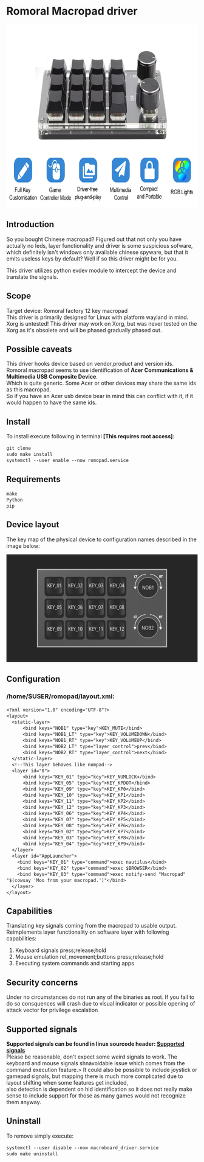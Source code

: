 Romoral Macropad driver
===============
<img src="macropad_product.png" width=720 height=480>


Introduction
---------------
So you bought Chinese macropad?
Figured out that not only you have actually no leds, layer functionality and driver is some suspicious sofware, which definitely isn't windows only available chinese spyware, but that it emits useless keys by default? 
Well if so this driver might be for you.
	
This driver utilizes python evdev module to intercept the device and translate the signals.

Scope
---------------
Target device: Romoral factory 12 key macropad<br>
This driver is primarily designed for Linux with platform wayland in mind.
Xorg is untested! This driver may work on Xorg, but was never tested on the Xorg as it's obsolete and will be phased gradually phased out.

Possible caveats
---------------
This driver hooks device based on vendor,product and version ids.<br>
Romoral macropad seems to use identification of <strong>Acer Communications & Multimedia USB Composite Device</strong>.   
Which is quite generic. Some Acer or other devices may share the same ids as this macropad.<br>
So if you have an Acer usb device bear in mind this can conflict with it, if it would happen to have the same ids.

Install
---------------
To install execute following in terminal <strong>[This requires root access]</strong>:

	git clone 
	sudo make install
	systemctl --user enable --now romopad.service

Requirements
---------------
	make
	Python
	pip 

Device layout
---------------
The key map of the physical device to configuration names described in the image below:

<img src="macroboard_map.png" width=720>

Configuration
---------------
<h3>/home/$USER/romopad/layout.xml:</h3>

```
<?xml version="1.0" encoding="UTF-8"?>
<layout>
  <static-layer>
      <bind keys="NOB1" type="key">KEY_MUTE</bind>
      <bind keys="NOB1_LT" type="key">KEY_VOLUMEDOWN</bind>
      <bind keys="NOB1_RT" type="key">KEY_VOLUMEUP</bind> 
      <bind keys="NOB2_LT" type="layer_control">prev</bind>
      <bind keys="NOB2_RT" type="layer_control">next</bind>
  </static-layer>
  <!--This layer behaves like numpad-->
  <layer id="0">
      <bind keys="KEY_01" type="key">KEY_NUMLOCK</bind>
      <bind keys="KEY_05" type="key">KEY_KPDOT</bind>
      <bind keys="KEY_09" type="key">KEY_KP0</bind>
      <bind keys="KEY_10" type="key">KEY_KP1</bind>
      <bind keys="KEY_11" type="key">KEY_KP2</bind>
      <bind keys="KEY_12" type="key">KEY_KP3</bind>
      <bind keys="KEY_06" type="key">KEY_KP4</bind>
      <bind keys="KEY_07" type="key">KEY_KP5</bind>
      <bind keys="KEY_08" type="key">KEY_KP6</bind>
      <bind keys="KEY_02" type="key">KEY_KP7</bind>
      <bind keys="KEY_03" type="key">KEY_KP8</bind>
      <bind keys="KEY_04" type="key">KEY_KP9</bind>
  </layer>
  <layer id="AppLauncher">
    <bind keys="KEY_01" type="command">exec nautilus</bind>
    <bind keys="KEY_02" type="command">exec $BROWSER</bind>
    <bind keys="KEY_03" type="command">exec notify-send "Macropad" "$(cowsay 'Moo from your macropad.')"</bind> 
  </layer>
</layout>
```


Capabilities
---------------
Translating key signals coming from the macropad to usable output.
Reimplements layer functionality on software layer with 
following capabilities:
1. Keyboard signals press;release;hold
2. Mouse emulation rel_movement;buttons press;release;hold
3. Executing system commands and starting apps

Security concerns
---------------
Under no circumstances do not run any of the binaries as root.
If you fail to do so consquences will crash due to visual indicator or possible opening of attack vector for privilege escalation

Supported signals
---------------
<strong>Supported signals can be found in linux sourcode header: <a href="https://github.com/torvalds/linux/blob/master/include/uapi/linux/input-event-codes.h">Supported signals</a><br></strong>
Please be reasonable, don't expect some weird signals to work. The keyboard and mouse signals shnavoidable issue which comes from the command execution feature.>
It could also be possible to include joystick or gamepad signals, but mapping there is much more complicated due to layout shifting when some features get included,<br> also detection is dependent on hid identification so it does not really make sense to include support for those as many games would not recognize them anyway.

Uninstall
---------------
To remove simply execute:
```
systemctl --user disable --now macroboard_driver.service
sudo make uninstall
```


